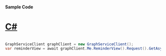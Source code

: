 #### Sample Code
# [C#](#tab/Csharp)

```C#

GraphServiceClient graphClient = new GraphServiceClient();
var reminderView = await graphClient.Me.ReminderView().Request().GetAsync();

```
